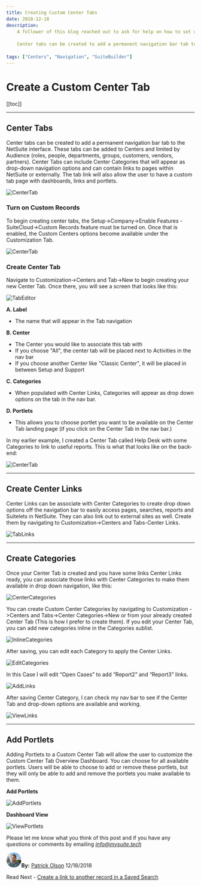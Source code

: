 ```yaml
---
title: Creating Custom Center Tabs
date: 2018-12-18
description:
    A follower of this blog reached out to ask for help on how to set up a Custom Center Tab, so I thought I would write up a brief how-to on Custom Center Tabs, Categories and Links.

    Center tabs can be created to add a permanent navigation bar tab to the NetSuite interface. These tabs can be added to Centers and limited by Audience (roles, people, departments, groups, customers, vendors, partners)

tags: ["Centers", "Navigation", "SuiteBuilder"]
---
```


# Create a Custom Center Tab


[[toc]]

---

## Center Tabs

Center tabs can be created to add a permanent navigation bar tab to the NetSuite interface. These tabs can be added to Centers and limited by Audience (roles, people, departments, groups, customers, vendors, partners).
Center Tabs can include Center Categories that will appear as drop-down navigation options and can contain links to pages within NetSuite or externally. The tab link will also allow the user to have a custom tab page with dashboards, links and portlets.

![CenterTab](https://i.imgur.com/4WMmLP1.png "Working Center Tab")

### Turn on Custom Records

To begin creating center tabs, the Setup->Company->Enable Features  - SuiteCloud->Custom Records feature must be turned on.
Once that is enabled, the Custom Centers options become available under the Customization Tab.

![CenterTab](https://i.imgur.com/StJcMD1.png "Configuration Links")

### Create Center Tab

Navigate to Customization->Centers and Tab->New to begin creating your new Center Tab. Once there, you will see a screen that looks like this:

![TabEditor](https://i.imgur.com/VtweFj5.png "Center Tab Editor")

**A.	Label**
- The name that will appear in the Tab navigation

**B.	Center**
- The Center you would like to associate this tab with
- If you choose "All", the center tab will be placed next to Activities in the nav bar
- If you choose another Center like "Classic Center", it will be placed in between Setup and Support

**C.	Categories**

- When populated with Center Links, Categories will appear as drop down options on the tab in the nav bar.

**D.	Portlets**

- This allows you to choose portlet you want to be available on the Center Tab landing page (if you click on the Center Tab in the nav bar.)
 
In my earlier example, I created a Center Tab called Help Desk with some Categories to link to useful reports. This is what that looks like on the back-end:

![CenterTab](https://i.imgur.com/jJmp8Oi.png "Editor Complete")

---

## Create Center Links

Center Links can be associate with Center Categories to create drop down options off the navigation bar to easily access pages, searches, reports and Suitelets in NetSuite. They can also link out to external sites as well.
Create them by navigating to Customization->Centers and Tabs-Center Links.

![TabLinks](https://i.imgur.com/t5hVhg5.png "Center Tab Links")

---

## Create Categories

Once your Center Tab is created and you have some links Center Links ready, you can associate those links with Center Categories to make them available in drop down navigation, like this:

![CenterCategories](https://i.imgur.com/YUVycUF.png "Category Example")

You can create Custom Center Categories by navigating to Customization ->Centers and Tabs->Center Categories->New or from your already created Center Tab (This is how I prefer to create them).
If you edit your Center Tab, you can add new categories inline in the Categories sublist.

![InlineCategories](https://i.imgur.com/VsscbhG.png "Create Categories")

After saving, you can edit each Category to apply the Center Links.

![EditCategories](https://i.imgur.com/zVx5TRj.png "Edit Categories")

In this Case I will edit “Open Cases” to add “Report2” and “Report3” links.

![AddLinks](https://i.imgur.com/Vq8CNrf.png "Add Links")

After saving Center Category, I can check my nav bar to see if the Center Tab and drop-down options are available and working.

![ViewLinks](https://i.imgur.com/NIyJ5h3.png "View Links")

---

## Add Portlets

Adding Portlets to a Custom Center Tab will allow the user to customize the Custom Center Tab Overview Dashboard. You can choose for all available portlets. Users will be able to choose to add or remove these portlets, but they will only be able to add and remove the portlets you make available to them.

**Add Portlets**

![AddPortlets](https://i.imgur.com/5ab3hZt.png "Add Portlets")

**Dashboard View**

![ViewPortlets](https://i.imgur.com/oAtV1If.png "View Portlets")



Please let me know what you think of this post and if you have any questions or comments by emailing [*info@mysuite.tech*](mailto:info@mysuite.tech)

<a href="https://www.linkedin.com/in/patrick-olson-pmp-csm-137a9435/" target="_blank"><img src="./img/profile.jpg" title="Patrick Olson - LinkedIn Profile" alt="Patrick Olson - LinkedIn Profile" width=8% height="auto" style="border-radius: 50%;"></a>**By:** [Patrick Olson](https://www.linkedin.com/in/patrick-olson-pmp-csm-137a9435/)
12/18/2018 

<TagList />

Read Next - [Create a link to another record in a Saved Search](https://mysuite.tech/blog/searchlinks.html)


<div class="sharethis-inline-share-buttons"></div>